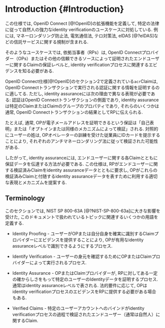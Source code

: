 # Introduction {#Introduction}

この仕様では, OpenID Connect [@!OpenID]の拡張機能を定義して, 特定の法律に従って自然人の強力なidentity verificationのユースケースに対処している. 例には, マネーロンダリング防止法, 電気通信法, テロ対策法, eIDAS [@?eIDAS]などの信託サービスに関する規制が含まれる.

そのようなユースケースでは, 依拠当事者（RPs）は, OpenID Connectプロバイダー（OPs）またはその他の信頼できるソースによって証明されたエンドユーザーに関するClaimの保証レベルと, identity verificationプロセスに関連するエビデンスを知る必要がある.

OpenID Connect仕様[@!OpenID]のセクション2で定義されている`acr`Claimは, OpenID Connectトランザクションで実行される認証に関する情報を証明するのに適してる. ただし, identity assuranceには次の理由で異なる表現が必要である: 認証はOpenID Connectトランザクションの側面であり, identity assuranceは特定のClaimまたはClaimのグループのプロパティであり, それらのいくつかは通常, OpenID Connectトランザクションの結果としてRPに伝えられる.

たとえば, 通常, OPが電子メールアドレスを証明できるという保証は「自己表明」または「オプトインまたは同様のメカニズムによって検証」される. 対照的にユーザーの姓は, OPオペレーターの訓練を受けた従業員にIDカードを提示することにより, それぞれのアンチマネーロンダリング法に従って検証された可能性がある.

したがって, identity assuranceには, エンドユーザーに関する各Claimとともに保証データを伝達する方法が必要である. この仕様は, RPがエンドユーザーに関する検証済みClaimをidentity assuranceデータとともに要求し, OPがこれらの検証済みClaimと付随するidentity assuranceデータを表すために利用する適切な表現とメカニズムを提案する.

## Terminology 

このセクションでは, NIST SP 800-63A [@?NIST-SP-800-63a]に大きな影響を受けた, このドキュメントで扱われているトピックに関連するいくつかの用語を定義する.

* Identity Proofing - ユーザーがOPまたは自分自身を確実に識別するClaimプロバイダーにエビデンスを提供することにより, OPが有用なidentity assuranceレベルで識別できるようにするプロセス.

* Identify Verification - ユーザーの身元を確認するためにOPまたはClaimプロバイダーによって実行されるプロセス.

* Identity Assurance - OPまたはClaimプロバイダーが, RPに対してある一定の確からしさをもって特定のユーザーのIdentityデータを証明するプロセス.  通常はidentity assuranceレベルで表される. 法的要件に応じて, OPはidentity verificationプロセスのエビデンスをRPに提供する必要がある場合もある.

* Verified Claims - 特定のユーザーアカウントへのバインドがidentity verificationプロセスの過程で検証されたエンドユーザー（通常は自然人）に関するClaim.

[1]: https://pages.nist.gov/800-63-3/sp800-63a.html "NIST Special Publication 800-63A, Digital Identity Guidelines, Enrollment and Identity Proofing Requirements"


    
